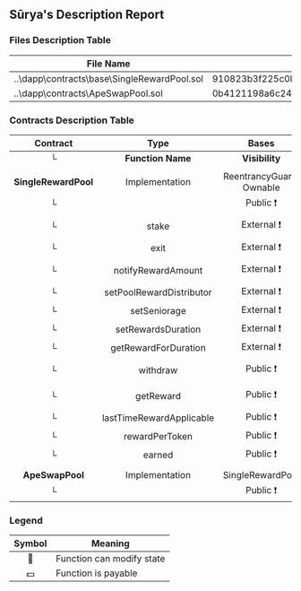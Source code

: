 ## Sūrya's Description Report

### Files Description Table


|  File Name  |  SHA-1 Hash  |
|-------------|--------------|
| ..\dapp\contracts\base\SingleRewardPool.sol | 910823b3f225c0bc1f70bdbf603a36b47ba8275e |
| ..\dapp\contracts\ApeSwapPool.sol | 0b4121198a6c2470f9cf8aad46cf50d2f336ac64 |


### Contracts Description Table


|  Contract  |         Type        |       Bases      |                  |                 |
|:----------:|:-------------------:|:----------------:|:----------------:|:---------------:|
|     └      |  **Function Name**  |  **Visibility**  |  **Mutability**  |  **Modifiers**  |
||||||
| **SingleRewardPool** | Implementation | ReentrancyGuard, Ownable |||
| └ | <Constructor> | Public ❗️ | 🛑  |NO❗️ |
| └ | stake | External ❗️ | 🛑  | nonReentrant updateReward |
| └ | exit | External ❗️ | 🛑  |NO❗️ |
| └ | notifyRewardAmount | External ❗️ | 🛑  | onlyPoolRewardDistributor updateReward |
| └ | setPoolRewardDistributor | External ❗️ | 🛑  | onlyOwner |
| └ | setSeniorage | External ❗️ | 🛑  | onlyOwner |
| └ | setRewardsDuration | External ❗️ | 🛑  | onlyOwner |
| └ | getRewardForDuration | External ❗️ |   |NO❗️ |
| └ | withdraw | Public ❗️ | 🛑  | nonReentrant updateReward |
| └ | getReward | Public ❗️ | 🛑  | nonReentrant updateReward |
| └ | lastTimeRewardApplicable | Public ❗️ |   |NO❗️ |
| └ | rewardPerToken | Public ❗️ |   |NO❗️ |
| └ | earned | Public ❗️ |   |NO❗️ |
||||||
| **ApeSwapPool** | Implementation | SingleRewardPool |||
| └ | <Constructor> | Public ❗️ | 🛑  | SingleRewardPool |


### Legend

|  Symbol  |  Meaning  |
|:--------:|-----------|
|    🛑    | Function can modify state |
|    💵    | Function is payable |
